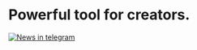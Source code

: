 # Powerful tool for creators.
[![News in telegram](https://web.telegram.org/24404d30-459e-4b46-98a7-c37ed1d317bf)](https://t.me/power_diffusion)

